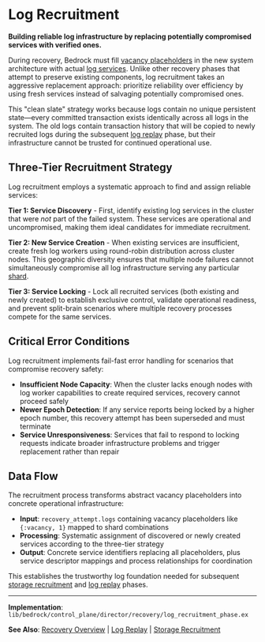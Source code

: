 # Log Recruitment

**Building reliable log infrastructure by replacing potentially compromised services with verified ones.**

During recovery, Bedrock must fill [vacancy placeholders](vacancy-creation.md) in the new system architecture with actual [log services](../../deep-dives/architecture/data-plane/log.md). Unlike other recovery phases that attempt to preserve existing components, log recruitment takes an aggressive replacement approach: prioritize reliability over efficiency by using fresh services instead of salvaging potentially compromised ones.

This "clean slate" strategy works because logs contain no unique persistent state—every committed transaction exists identically across all logs in the system. The old logs contain transaction history that will be copied to newly recruited logs during the subsequent [log replay](log-replay.md) phase, but their infrastructure cannot be trusted for continued operational use.

## Three-Tier Recruitment Strategy

Log recruitment employs a systematic approach to find and assign reliable services:

**Tier 1: Service Discovery** - First, identify existing log services in the cluster that were *not* part of the failed system. These services are operational and uncompromised, making them ideal candidates for immediate recruitment.

**Tier 2: New Service Creation** - When existing services are insufficient, create fresh log workers using round-robin distribution across cluster nodes. This geographic diversity ensures that multiple node failures cannot simultaneously compromise all log infrastructure serving any particular [shard](../../glossary.md#shard).

**Tier 3: Service Locking** - Lock all recruited services (both existing and newly created) to establish exclusive control, validate operational readiness, and prevent split-brain scenarios where multiple recovery processes compete for the same services.

## Critical Error Conditions

Log recruitment implements fail-fast error handling for scenarios that compromise recovery safety:

- **Insufficient Node Capacity**: When the cluster lacks enough nodes with log worker capabilities to create required services, recovery cannot proceed safely
- **Newer Epoch Detection**: If any service reports being locked by a higher epoch number, this recovery attempt has been superseded and must terminate
- **Service Unresponsiveness**: Services that fail to respond to locking requests indicate broader infrastructure problems and trigger replacement rather than repair

## Data Flow

The recruitment process transforms abstract vacancy placeholders into concrete operational infrastructure:

- **Input**: `recovery_attempt.logs` containing vacancy placeholders like `{:vacancy, 1}` mapped to shard combinations
- **Processing**: Systematic assignment of discovered or newly created services according to the three-tier strategy
- **Output**: Concrete service identifiers replacing all placeholders, plus service descriptor mappings and process relationships for coordination

This establishes the trustworthy log foundation needed for subsequent [storage recruitment](storage-recruitment.md) and [log replay](log-replay.md) phases.

---

**Implementation**: `lib/bedrock/control_plane/director/recovery/log_recruitment_phase.ex`

**See Also**: [Recovery Overview](../recovery.md) | [Log Replay](log-replay.md) | [Storage Recruitment](storage-recruitment.md)
